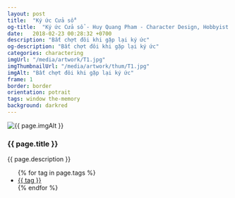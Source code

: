 ```yaml
---
layout: post
title:  "Ký ức Cửa sổ"
og-title:  "Ký ức Cửa sổ - Huy Quang Pham - Character Design, Hobbyist Artist"
date:   2018-02-23 00:28:32 +0700
description: "Bất chợt đôi khi gặp lại ký ức"
og-description: "Bất chợt đôi khi gặp lại ký ức"
categories: charactering
imgUrl: "/media/artwork/T1.jpg"
imgThumbnailUrl: "/media/artwork/thum/T1.jpg"
imgAlt: "Bất chợt đôi khi gặp lại ký ức"
frame: 1
border: border
orientation: potrait
tags: window the-memory
background: darkred
---
```

<article class="content">
  <div class="wrapper wrapper-img">
    <img id="c" class="pic {% if page.frame %}{{ "pic-frame" }}{% endif %}" src="{{ page.imgUrl | absolute_url }}" alt="{{ page.imgAlt }}" style="background-color: {{ page.background }}" />
  </div>
  <h3 class="title">{{ page.title }}</h3>
  <p class="des">{{ page.description }}</p>
  <ul class="tags">
    {% for tag in page.tags %}
      <li><a href="#">{{ tag }}</a></li>
    {% endfor %}
  </ul>
</article>
